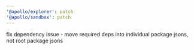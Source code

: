 ```yaml
---
'@apollo/explorer': patch
'@apollo/sandbox': patch
---
```


fix dependency issue - move required deps into individual package jsons, not root package jsons
